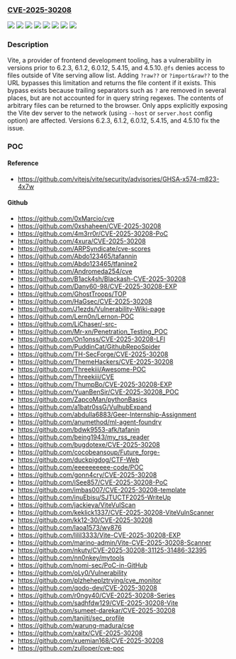 ### [CVE-2025-30208](https://cve.mitre.org/cgi-bin/cvename.cgi?name=CVE-2025-30208)
![](https://img.shields.io/static/v1?label=Product&message=vite&color=blue)
![](https://img.shields.io/static/v1?label=Version&message=%3C%204.5.10%20&color=brightgreen)
![](https://img.shields.io/static/v1?label=Version&message=%3E%3D%205.0.0%2C%20%3C%205.4.15%20&color=brightgreen)
![](https://img.shields.io/static/v1?label=Version&message=%3E%3D%206.0.0%2C%20%3C%206.0.12%20&color=brightgreen)
![](https://img.shields.io/static/v1?label=Version&message=%3E%3D%206.1.0%2C%20%3C%206.1.2%20&color=brightgreen)
![](https://img.shields.io/static/v1?label=Version&message=%3E%3D%206.2.0%2C%20%3C%206.2.3%20&color=brightgreen)
![](https://img.shields.io/static/v1?label=Vulnerability&message=CWE-200%3A%20Exposure%20of%20Sensitive%20Information%20to%20an%20Unauthorized%20Actor&color=brightgreen)
![](https://img.shields.io/static/v1?label=Vulnerability&message=CWE-284%3A%20Improper%20Access%20Control&color=brightgreen)

### Description

Vite, a provider of frontend development tooling, has a vulnerability in versions prior to 6.2.3, 6.1.2, 6.0.12, 5.4.15, and 4.5.10. `@fs` denies access to files outside of Vite serving allow list. Adding `?raw??` or `?import&raw??` to the URL bypasses this limitation and returns the file content if it exists. This bypass exists because trailing separators such as `?` are removed in several places, but are not accounted for in query string regexes. The contents of arbitrary files can be returned to the browser. Only apps explicitly exposing the Vite dev server to the network (using `--host` or `server.host` config option) are affected. Versions 6.2.3, 6.1.2, 6.0.12, 5.4.15, and 4.5.10 fix the issue.

### POC

#### Reference
- https://github.com/vitejs/vite/security/advisories/GHSA-x574-m823-4x7w

#### Github
- https://github.com/0xMarcio/cve
- https://github.com/0xshaheen/CVE-2025-30208
- https://github.com/4m3rr0r/CVE-2025-30208-PoC
- https://github.com/4xura/CVE-2025-30208
- https://github.com/ARPSyndicate/cve-scores
- https://github.com/Abdo123465/tafannin
- https://github.com/Abdo123465/tfanine2
- https://github.com/Andromeda254/cve
- https://github.com/B1ack4sh/Blackash-CVE-2025-30208
- https://github.com/Dany60-98/CVE-2025-30208-EXP
- https://github.com/GhostTroops/TOP
- https://github.com/HaGsec/CVE-2025-30208
- https://github.com/J1ezds/Vulnerability-Wiki-page
- https://github.com/Lern0n/Lernon-POC
- https://github.com/LiChaser/-src-
- https://github.com/Mr-xn/Penetration_Testing_POC
- https://github.com/On1onss/CVE-2025-30208-LFI
- https://github.com/PuddinCat/GithubRepoSpider
- https://github.com/TH-SecForge/CVE-2025-30208
- https://github.com/ThemeHackers/CVE-2025-30208
- https://github.com/Threekiii/Awesome-POC
- https://github.com/Threekiii/CVE
- https://github.com/ThumpBo/CVE-2025-30208-EXP
- https://github.com/YuanBenSir/CVE-2025-30208_POC
- https://github.com/ZapcoMan/pythonBasics
- https://github.com/a1batr0ssG/VulhubExpand
- https://github.com/abdulla6883/Geer-Internship-Assignment
- https://github.com/anumethod/ml-agent-foundry
- https://github.com/bdwk9553-afk/tafanin
- https://github.com/being1943/my_rss_reader
- https://github.com/bugdotexe/CVE-2025-30208
- https://github.com/cocobeansoup/Future_forge-
- https://github.com/duckpigdog/CTF-Web
- https://github.com/eeeeeeeeee-code/POC
- https://github.com/gonn4cry/CVE-2025-30208
- https://github.com/iSee857/CVE-2025-30208-PoC
- https://github.com/imbas007/CVE-2025-30208-template
- https://github.com/inuEbisu/SJTUCTF2025-WriteUp
- https://github.com/jackieya/ViteVulScan
- https://github.com/keklick1337/CVE-2025-30208-ViteVulnScanner
- https://github.com/kk12-30/CVE-2025-30208
- https://github.com/laoa1573/wy876
- https://github.com/lilil3333/Vite-CVE-2025-30208-EXP
- https://github.com/marino-admin/Vite-CVE-2025-30208-Scanner
- https://github.com/nkuty/CVE-2025-30208-31125-31486-32395
- https://github.com/nn0nkey/mytools
- https://github.com/nomi-sec/PoC-in-GitHub
- https://github.com/oLy0/Vulnerability
- https://github.com/plzheheplztrying/cve_monitor
- https://github.com/qodo-dev/CVE-2025-30208
- https://github.com/r0ngy40/CVE-2025-30208-Series
- https://github.com/sadhfdw129/CVE-2025-30208-Vite
- https://github.com/sumeet-darekar/CVE-2025-30208
- https://github.com/tanjiti/sec_profile
- https://github.com/warung-madura/cse
- https://github.com/xaitx/CVE-2025-30208
- https://github.com/xuemian168/CVE-2025-30208
- https://github.com/zulloper/cve-poc

